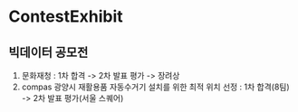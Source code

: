 # ContestExhibit
## 빅데이터 공모전


1. 문화재청 : 1차 합격 -> 2차 발표 평가 -> 장려상
2. compas 광양시 재활용품 자동수거기 설치를 위한 최적 위치 선정 : 1차 합격(8팀) -> 2차 발표 평가(서울 스퀘어)
